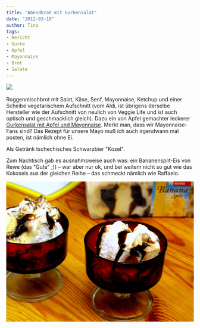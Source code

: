 ```yaml
---
title: "Abendbrot mit Gurkensalat"
date: "2012-03-10" 
author: Tina
tags:
- Bericht
- Gurke
- Apfel
- Mayonnaise
- Brot
- Salate
---
```


![](images/imgp8681.jpg)

Roggenmischbrot mit Salat, Käse, Senf, Mayonnaise, Ketchup und einer Scheibe vegetarischem Aufschnitt (vom Aldi, ist übrigens derselbe Hersteller wie der Aufschnitt von neulich von Veggie Life und ist auch optisch und geschmacklich gleich). 
Dazu ein von Apfel gemachter leckerer [Gurkensalat mit Apfel und Mayonnaise](http://www.chefkoch.de/rezepte/156581068716147/Gurkensalat-mit-Apfel.html). Merkt man, dass wir Mayonnaise-Fans sind? Das Rezept für unsere Mayo muß ich auch irgendwann mal posten, ist nämlich ohne Ei.

Als Getränk tschechisches Schwarzbier "Kozel".

Zum Nachtisch gab es ausnahmsweise auch was: ein Bananensplit-Eis von Rewe (das "Gute" ;)) – war aber nur ok, und bei weitem nicht so gut wie das Kokoseis aus der gleichen Reihe – das schmeckt nämlich wie Raffaelo.

![Bananensplit-Eis](images/imgp8683.jpg)
